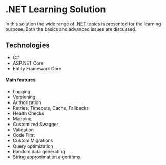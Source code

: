 # .NET Learning Solution

In this solution the wide range of .NET topics is presented for the learning purpose. 
Both the basics and advanced issues are discussed.

## Technologies

* C#
* ASP.NET Core 
* Entity Framework Core

#### Main features

* Logging
* Versioning
* Authorization 
* Retries, Timeouts, Cache, Fallbacks
* Health Checks
* Mapping
* Customized Swagger
* Validation
* Code First 
* Custom Migrations
* Query optimization
* Random data generating
* String approximation algorithms